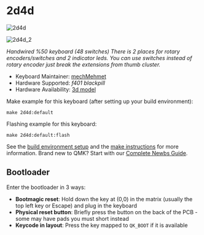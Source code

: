# 2d4d

![2d4d](https://i.imgur.com/famGFG8h.jpg)

![2d4d_2](https://i.imgur.com/IfoQUnch.jpg)


*Handwired %50 keyboard (48 switches) There is 2 places for rotary encoders/switches and 2 indicator leds. You can use switches instead of rotary encoder just break the extensions from thumb cluster.*

* Keyboard Maintainer: [mechMehmet](https://github.com/mechMehmet)
* Hardware Supported: *f401 blackpill*
* Hardware Availability: [3d model](https://www.thingiverse.com/thing:5798852)

Make example for this keyboard (after setting up your build environment):

    make 2d4d:default

Flashing example for this keyboard:

    make 2d4d:default:flash

See the [build environment setup](https://docs.qmk.fm/#/getting_started_build_tools) and the [make instructions](https://docs.qmk.fm/#/getting_started_make_guide) for more information. Brand new to QMK? Start with our [Complete Newbs Guide](https://docs.qmk.fm/#/newbs).

## Bootloader

Enter the bootloader in 3 ways:

* **Bootmagic reset**: Hold down the key at (0,0) in the matrix (usually the top left key or Escape) and plug in the keyboard
* **Physical reset button**: Briefly press the button on the back of the PCB - some may have pads you must short instead
* **Keycode in layout**: Press the key mapped to `QK_BOOT` if it is available
